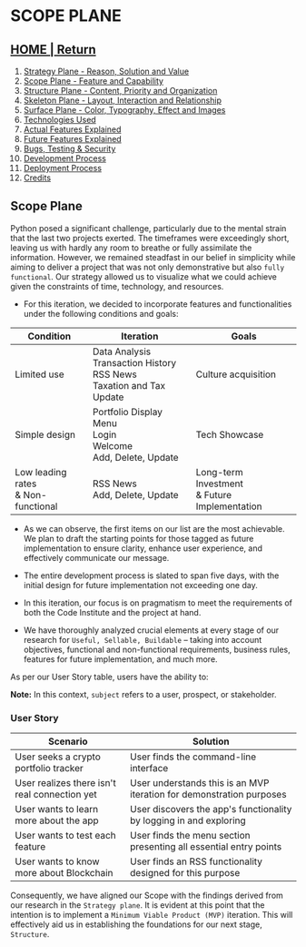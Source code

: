 # SCOPE PLANE

## [HOME | Return](https://github.com/plexoio/tenam/blob/main/README.md)

1. [Strategy Plane - Reason, Solution and Value](https://github.com/plexoio/tenam/blob/main/documentation/assets/readme/strategy.md)
2. [Scope Plane - Feature and Capability](https://github.com/plexoio/tenam/blob/main/documentation/assets/readme/scope.md)
3. [Structure Plane - Content, Priority and Organization](https://github.com/plexoio/tenam/blob/main/documentation/assets/readme/structure.md)
4. [Skeleton Plane - Layout, Interaction and Relationship](https://github.com/plexoio/tenam/blob/main/documentation/assets/readme/skeleton.md)
5. [Surface Plane - Color, Typography, Effect and Images](https://github.com/plexoio/tenam/blob/main/documentation/assets/readme/surface.md)
6. [Technologies Used](https://github.com/plexoio/tenam/blob/main/documentation/assets/readme/technologies.md)
7. [Actual Features Explained](https://github.com/plexoio/tenam/blob/main/documentation/assets/readme/actual_features.md)
8. [Future Features Explained](https://github.com/plexoio/tenam/blob/main/documentation/assets/readme/future_features.md)
9. [Bugs, Testing & Security](https://github.com/plexoio/tenam/blob/main/documentation/assets/readme/bugs_testing.md)
10. [Development Process](https://github.com/plexoio/tenam/blob/main/documentation/assets/readme/development.md)
11. [Deployment Process](https://github.com/plexoio/tenam/blob/main/documentation/assets/readme/deployment.md)
12. [Credits](https://github.com/plexoio/tenam/blob/main/documentation/assets/readme/credits.md)

## Scope Plane <a name="scope-plane"></a>

Python posed a significant challenge, particularly due to the mental strain that the last two projects exerted. The timeframes were exceedingly short, leaving us with hardly any room to breathe or fully assimilate the information. However, we remained steadfast in our belief in simplicity while aiming to deliver a project that was not only demonstrative but also `fully functional`. Our strategy allowed us to visualize what we could achieve given the constraints of time, technology, and resources.

- For this iteration, we decided to incorporate features and functionalities under the following conditions and goals:


|Condition|Iteration|Goals|
|---|---|---|
|Limited use|Data Analysis<br>Transaction History<br>RSS News<br>Taxation and Tax Update|Culture acquisition|
|Simple design|Portfolio Display<br>Menu<br>Login<br>Welcome<br>Add, Delete, Update|Tech Showcase|
|Low leading rates<br>& Non-functional| RSS News <br> Add, Delete, Update|Long-term Investment<br>& Future Implementation|

- As we can observe, the first items on our list are the most achievable. We plan to draft the starting points for those tagged as future implementation to ensure clarity, enhance user experience, and effectively communicate our message.

- The entire development process is slated to span five days, with the initial design for future implementation not exceeding one day.

- In this iteration, our focus is on pragmatism to meet the requirements of both the Code Institute and the project at hand.

- We have thoroughly analyzed crucial elements at every stage of our research for `Useful, Sellable, Buildable` – taking into account objectives, functional and non-functional requirements, business rules, features for future implementation, and much more.

As per our User Story table, users have the ability to:

**Note:** In this context, `subject` refers to a user, prospect, or stakeholder.

### User Story

| Scenario                                      | Solution                                                                               |
| --------------------------------------------- | -------------------------------------------------------------------------------------- |
| User seeks a crypto portfolio tracker         | User finds the command-line interface                                                  |
| User realizes there isn't real connection yet    | User understands this is an MVP iteration for demonstration purposes                   |
| User wants to learn more about the app        | User discovers the app's functionality by logging in and exploring                      |
| User wants to test each feature               | User finds the menu section presenting all essential entry points                      |
| User wants to know more about Blockchain      | User finds an RSS functionality designed for this purpose                               |

Consequently, we have aligned our Scope with the findings derived from our research in the `Strategy plane`. It is evident at this point that the intention is to implement a `Minimum Viable Product (MVP)` iteration. This will effectively aid us in establishing the foundations for our next stage, `Structure`.